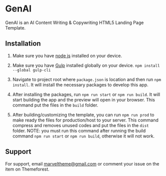 # GenAI

GenAI is an AI Content Writing & Copywriting HTML5 Landing Page Template. 
## Installation
1. Make sure you have [node js](https://nodejs.org/) installed on your device.

2. Make sure you have [Gulp](https://gulpjs.com/) installed globally on your device. `npm install --global gulp-cli`

3. Navigate to project root where `package.json` is location and then run `npm install`. It will install the necessary packages to develop this app.

4. After installing the packages, run `npm run start` or `npm run build`. It will start building the app and the preview will open in your browser. This command put the files in the `build` folder.

5. After building/customizing the template, you can run `npm run prod` to make ready the files for production/host to your server. This command compress and removes unused codes and put the files in the `dist` folder. 
NOTE: you must run this command after running the build command `npm run start` or `npm run build`, otherwise it will not work.
## Support

For support, email marveltheme@gmail.com or comment your issue on the item on Themeforest.

